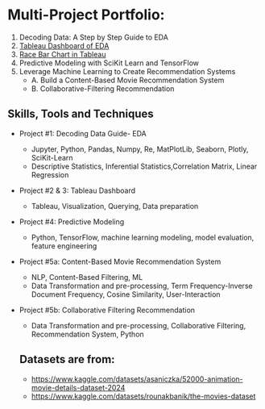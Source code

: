 # Multi-Project Portfolio:
  1. Decoding Data: A Step by Step Guide to EDA
  2. [Tableau Dashboard of EDA](https://us-west-2b.online.tableau.com/t/corgifuzz/views/Dashboard/Dashboard2?:origin=card_share_link&:embed=n)
  3. [Race Bar Chart in Tableau](https://us-west-2b.online.tableau.com/t/corgifuzz/views/RaceBarChart/Dashboard1?:origin=card_share_link&:embed=n)
  4. Predictive Modeling with SciKit Learn and TensorFlow
  5. Leverage Machine Learning to Create Recommendation Systems
       - A. Build a Content-Based Movie Recommendation System
       - B. Collaborative-Filtering Recommendation


## Skills, Tools and Techniques
+ Project #1: Decoding Data Guide- EDA
    * Jupyter, Python, Pandas, Numpy, Re, MatPlotLib, Seaborn, Plotly, SciKit-Learn
    * Descriptive Statistics, Inferential Statistics,Correlation Matrix, Linear Regression
+ Project #2 & 3: Tableau Dashboard
    * Tableau, Visualization, Querying, Data preparation
+ Project #4: Predictive Modeling
    * Python, TensorFlow, machine learning modeling, model evaluation, feature engineering
+ Project #5a: Content-Based Movie Recommendation System
    * NLP, Content-Based Filtering, ML
    * Data Transformation and pre-processing, Term Frequency-Inverse Document Frequency, Cosine Similarity, User-Interaction
+ Project #5b: Collaborative Filtering Recommendation
    * Data Transformation and pre-processing, Collaborative Filtering, Recommendation System, Python
        
  ## Datasets are from:
  + https://www.kaggle.com/datasets/asaniczka/52000-animation-movie-details-dataset-2024
  + https://www.kaggle.com/datasets/rounakbanik/the-movies-dataset
